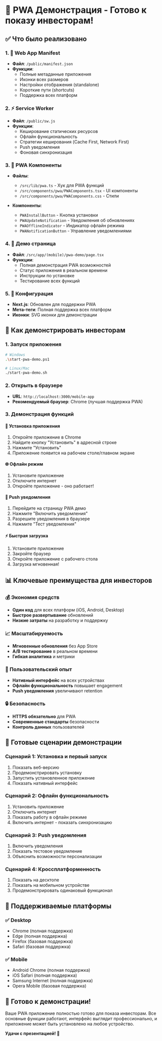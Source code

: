 # 🚀 PWA Демонстрация - Готово к показу инвесторам!

## ✅ Что было реализовано

### 1. 📱 Web App Manifest
- **Файл**: `/public/manifest.json`
- **Функции**: 
  - Полные метаданные приложения
  - Иконки всех размеров
  - Настройки отображения (standalone)
  - Короткие пути (shortcuts)
  - Поддержка всех платформ

### 2. ⚡ Service Worker
- **Файл**: `/public/sw.js`
- **Функции**:
  - Кеширование статических ресурсов
  - Офлайн функциональность
  - Стратегии кеширования (Cache First, Network First)
  - Push уведомления
  - Фоновая синхронизация

### 3. 🎨 PWA Компоненты
- **Файлы**: 
  - `/src/lib/pwa.ts` - Хук для PWA функций
  - `/src/components/pwa/PWAComponents.tsx` - UI компоненты
  - `/src/components/pwa/PWAComponents.css` - Стили

- **Компоненты**:
  - `PWAInstallButton` - Кнопка установки
  - `PWAUpdateNotification` - Уведомления об обновлениях
  - `PWAOfflineIndicator` - Индикатор офлайн режима
  - `PWANotificationButton` - Управление уведомлениями

### 4. 📄 Демо страница
- **Файл**: `/src/app/(mobile)/pwa-demo/page.tsx`
- **Функции**:
  - Полная демонстрация PWA возможностей
  - Статус приложения в реальном времени
  - Инструкции по установке
  - Тестирование всех функций

### 5. 🔧 Конфигурация
- **Next.js**: Обновлен для поддержки PWA
- **Мета-теги**: Полная поддержка всех платформ
- **Иконки**: SVG иконки для демонстрации

## 🎯 Как демонстрировать инвесторам

### 1. Запуск приложения
```bash
# Windows
.\start-pwa-demo.ps1

# Linux/Mac
./start-pwa-demo.sh
```

### 2. Открыть в браузере
- **URL**: `http://localhost:3000/mobile-app`
- **Рекомендуемый браузер**: Chrome (лучшая поддержка PWA)

### 3. Демонстрация функций

#### 📱 Установка приложения
1. Откройте приложение в Chrome
2. Найдите кнопку "Установить" в адресной строке
3. Нажмите "Установить"
4. Приложение появится на рабочем столе/главном экране

#### 🌐 Офлайн режим
1. Установите приложение
2. Отключите интернет
3. Откройте приложение - оно работает!

#### 🔔 Push уведомления
1. Перейдите на страницу PWA демо
2. Нажмите "Включить уведомления"
3. Разрешите уведомления в браузере
4. Нажмите "Тест уведомления"

#### ⚡ Быстрая загрузка
1. Установите приложение
2. Закройте браузер
3. Откройте приложение с рабочего стола
4. Загрузка мгновенная!

## 📊 Ключевые преимущества для инвесторов

### 💰 Экономия средств
- **Один код** для всех платформ (iOS, Android, Desktop)
- **Быстрое развертывание** обновлений
- **Низкие затраты** на разработку и поддержку

### 📈 Масштабируемость
- **Мгновенные обновления** без App Store
- **A/B тестирование** в реальном времени
- **Гибкая аналитика** и метрики

### 🎯 Пользовательский опыт
- **Нативный интерфейс** на всех устройствах
- **Офлайн функциональность** повышает engagement
- **Push уведомления** увеличивают retention

### 🔒 Безопасность
- **HTTPS обязательно** для PWA
- **Современные стандарты** безопасности
- **Контроль данных** пользователей

## 🚀 Готовые сценарии демонстрации

### Сценарий 1: Установка и первый запуск
1. Показать веб-версию
2. Продемонстрировать установку
3. Запустить установленное приложение
4. Показать нативный интерфейс

### Сценарий 2: Офлайн функциональность
1. Установить приложение
2. Отключить интернет
3. Показать работу в офлайн режиме
4. Включить интернет - показать синхронизацию

### Сценарий 3: Push уведомления
1. Включить уведомления
2. Показать тестовое уведомление
3. Объяснить возможности персонализации

### Сценарий 4: Кроссплатформенность
1. Показать на десктопе
2. Показать на мобильном устройстве
3. Продемонстрировать одинаковый функционал

## 📱 Поддерживаемые платформы

### ✅ Desktop
- Chrome (полная поддержка)
- Edge (полная поддержка)
- Firefox (базовая поддержка)
- Safari (базовая поддержка)

### ✅ Mobile
- Android Chrome (полная поддержка)
- iOS Safari (полная поддержка)
- Samsung Internet (полная поддержка)
- Opera Mobile (базовая поддержка)

## 🎉 Готово к демонстрации!

Ваше PWA приложение полностью готово для показа инвесторам. Все основные функции работают, интерфейс выглядит профессионально, и приложение может быть установлено на любое устройство.

**Удачи с презентацией! 🚀**
